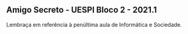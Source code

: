 ## Amigo Secreto - UESPI Bloco 2 - 2021.1

Lembraça em referência à penúltima aula de Informática e Sociedade.
